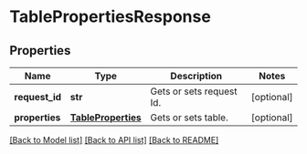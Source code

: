 # TablePropertiesResponse

## Properties
Name | Type | Description | Notes
------------ | ------------- | ------------- | -------------
**request_id** | **str** | Gets or sets request Id. | [optional] 
**properties** | [**TableProperties**](TableProperties.md) | Gets or sets table. | [optional] 

[[Back to Model list]](../README.md#documentation-for-models) [[Back to API list]](../README.md#documentation-for-api-endpoints) [[Back to README]](../README.md)


